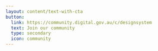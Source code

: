 ```yaml
---
layout: content/text-with-cta
button:
  link: https://community.digital.gov.au/c/designsystem
  text: Join our community
  type: secondary
  icon: community
---
```

